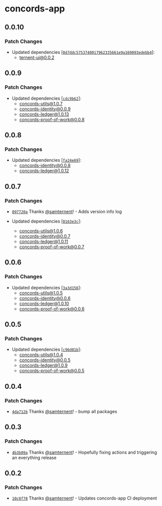# concords-app

## 0.0.10

### Patch Changes

- Updated dependencies [[`0d7ddc5753740017962335661e9a169093edebb4`](https://github.com/samternent/home/commit/0d7ddc5753740017962335661e9a169093edebb4)]:
  - ternent-ui@0.0.2

## 0.0.9

### Patch Changes

- Updated dependencies [[`cdc9b62`](https://github.com/samternent/home/commit/cdc9b62e722e06fb9da061a67566cbfed688be5c)]:
  - concords-utils@1.0.7
  - concords-identity@0.0.9
  - concords-ledger@1.0.13
  - concords-proof-of-work@0.0.8

## 0.0.8

### Patch Changes

- Updated dependencies [[`fa24e69`](https://github.com/samternent/home/commit/fa24e69ff8cbc79e87ba5cfdec3c7d34f92f50c2)]:
  - concords-identity@0.0.8
  - concords-ledger@1.0.12

## 0.0.7

### Patch Changes

- [`097720a`](https://github.com/samternent/home/commit/097720ae92f7526d9135c2cbe7e9ccd848c6c396) Thanks [@samternent](https://github.com/samternent)! - Adds version info log

- Updated dependencies [[`0163e3c`](https://github.com/samternent/home/commit/0163e3c02abf4bc0a05e026db3c7bf3c1b1e8e57)]:
  - concords-utils@1.0.6
  - concords-identity@0.0.7
  - concords-ledger@1.0.11
  - concords-proof-of-work@0.0.7

## 0.0.6

### Patch Changes

- Updated dependencies [[`3a3d156`](https://github.com/samternent/home/commit/3a3d156030ec4f5acd3575a0df41b8eab6858627)]:
  - concords-utils@1.0.5
  - concords-identity@0.0.6
  - concords-ledger@1.0.10
  - concords-proof-of-work@0.0.6

## 0.0.5

### Patch Changes

- Updated dependencies [[`c96d01b`](https://github.com/samternent/home/commit/c96d01bd3cbce2064ba6549950a6096a30d9eaca)]:
  - concords-utils@1.0.4
  - concords-identity@0.0.5
  - concords-ledger@1.0.9
  - concords-proof-of-work@0.0.5

## 0.0.4

### Patch Changes

- [`4da712b`](https://github.com/samternent/home/commit/4da712b1ffa7d134f664886b1a99d4771d2c04c6) Thanks [@samternent](https://github.com/samternent)! - bump all packages

## 0.0.3

### Patch Changes

- [`4b3b09a`](https://github.com/samternent/home/commit/4b3b09a759b54a4d861ac22d64df70e54161501b) Thanks [@samternent](https://github.com/samternent)! - Hopefully fixing actions and triggering an everything release

## 0.0.2

### Patch Changes

- [`10c8f78`](https://github.com/samternent/home/commit/10c8f785075c15eed41188fc5242a2902d74b5d9) Thanks [@samternent](https://github.com/samternent)! - Updates concords-app CI deployment
